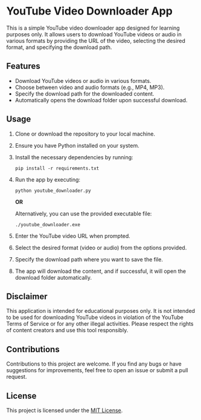 # YouTube Video Downloader App

This is a simple YouTube video downloader app designed for learning purposes only. It allows users to download YouTube videos or audio in various formats by providing the URL of the video, selecting the desired format, and specifying the download path.

## Features
- Download YouTube videos or audio in various formats.
- Choose between video and audio formats (e.g., MP4, MP3).
- Specify the download path for the downloaded content.
- Automatically opens the download folder upon successful download.

## Usage
1. Clone or download the repository to your local machine.
2. Ensure you have Python installed on your system.
3. Install the necessary dependencies by running:
   ```
   pip install -r requirements.txt
   ```
4. Run the app by executing:
   ```
   python youtube_downloader.py
   ```
   **OR**
   
   Alternatively, you can use the provided executable file:
   ```
   ./youtube_downloader.exe
   ```
5. Enter the YouTube video URL when prompted.
6. Select the desired format (video or audio) from the options provided.
7. Specify the download path where you want to save the file.
8. The app will download the content, and if successful, it will open the download folder automatically.

## Disclaimer
This application is intended for educational purposes only. It is not intended to be used for downloading YouTube videos in violation of the YouTube Terms of Service or for any other illegal activities. Please respect the rights of content creators and use this tool responsibly.

## Contributions
Contributions to this project are welcome. If you find any bugs or have suggestions for improvements, feel free to open an issue or submit a pull request.

## License
This project is licensed under the [MIT License](LICENSE).